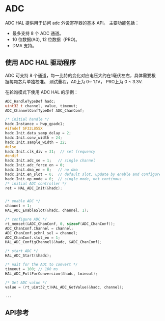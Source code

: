 # ADC

ADC HAL 提供用于访问 adc 外设寄存器的基本 API。
主要功能包括：
 - 最多支持 8 个 ADC 通道。
 - 10 位数据(A0), 12 位数据（PRO)。
 - DMA 支持。

## 使用 ADC HAL 驱动程序
ADC 可支持 8 个通道，每一比特的变化对应电压大约在1毫伏左右，具体需要根据每颗芯片单独校准。 
测试量程，A0上为 0~ 1.1V， PRO上为 0 ~ 3.3V.

在轮询模式下使用 ADC HAL 的示例：

```c
ADC_HandleTypeDef hadc;
uint32_t channel, value, timeout;
ADC_ChannelConfTypeDef ADC_ChanConf;

/* initial handle */
hadc.Instance = hwp_gpadc1;
#ifndef SF32LB55X
hadc.Init.data_samp_delay = 2;
hadc.Init.conv_width = 24;
hadc.Init.sample_width = 22;
#else
hadc.Init.clk_div = 31;  // set frequency
#endif
hadc.Init.adc_se = 1;   // single channel
hadc.Init.adc_force_on = 0;
hadc.Init.dma_en = 0;   // no dma
hadc.Init.en_slot = 0;  // default slot, update by enable and configure
hadc.Init.op_mode = 0;  // single mode, not continous
/* initial ADC controller */
ret = HAL_ADC_Init(&hadc);


/* enable ADC */
channel = 1;
HAL_ADC_EnableSlot(&hadc, channel, 1);

/* configure ADC */
rt_memset(&ADC_ChanConf, 0, sizeof(ADC_ChanConf));
ADC_ChanConf.Channel = channel;
ADC_ChanConf.pchnl_sel = channel;
ADC_ChanConf.slot_en = 1;
HAL_ADC_ConfigChannel(&hadc, &ADC_ChanConf);

/* start ADC */
HAL_ADC_Start(&hadc);

/* Wait for the ADC to convert */
timeout = 100; // 100 ms
HAL_ADC_PollForConversion(&hadc, tmieout);

/* Get ADC value */
value = (rt_uint32_t)HAL_ADC_GetValue(&hadc, channel);

...
```

## API参考
[](#hal-adc)
